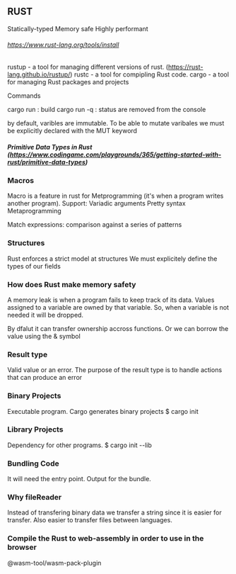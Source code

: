## RUST

Statically-typed
Memory safe
Highly performant

###### https://www.rust-lang.org/tools/install

rustup - a tool for managing different versions of rust. (https://rust-lang.github.io/rustup/)
rustc - a tool for compipling Rust code.
cargo - a tool for managing Rust packages and projects

Commands

cargo run : build
cargo run -q : status are removed from the console

by default, varibles are immutable.
To be able to mutate varibales we must be explicitly declared with the MUT keyword

##### Primitive Data Types in Rust (https://www.codingame.com/playgrounds/365/getting-started-with-rust/primitive-data-types)

### Macros
Macro is a feature in rust for Metprogramming (it's when a program writes another program).
Support:
  Variadic arguments
  Pretty syntax
  Metaprogramming

Match expressions: comparison against a series of patterns

### Structures
Rust enforces a strict model at structures
We must explicitely define the types of our fields

### How does Rust make memory safety

A memory leak is when a program fails to keep track of its data.
Values assigned to a variable are owned by that variable.
So, when a variable is not needed it will be dropped.

By dfalut it can transfer ownership accross functions.
Or we can borrow the value using the & symbol

### Result type
Valid value or an error.
The purpose of the result type is to handle actions that can produce an error

### Binary Projects
Executable program. Cargo generates binary projects
$ cargo init

### Library Projects
Dependency for other programs.
$ cargo init --lib

### Bundling Code
It will need the entry point.
Output for the bundle.

### Why fileReader

Instead of transfering binary data we transfer a string since it is easier for transfer.
Also easier to transfer files between languages.

### Compile the Rust to web-assembly in order to use in the browser
@wasm-tool/wasm-pack-plugin